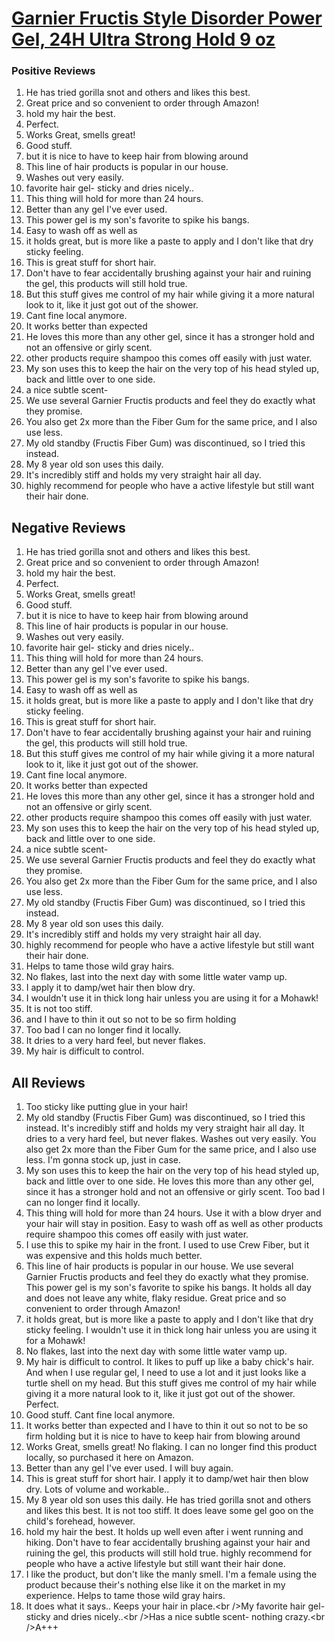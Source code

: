 # [Garnier Fructis Style Disorder Power Gel, 24H Ultra Strong Hold 9 oz](https://products.checkmycream.com/products/Garnier-Fructis-Style-Disorder-Power-Gel-24H-Ultra-Strong-Hold-9-oz.html)

### Positive Reviews

<ol>
      <li>He has tried gorilla snot and others and likes this best.</li>
      <li>Great price and so convenient to order through Amazon!</li>
      <li>hold my hair the best.</li>
      <li>Perfect.</li>
      <li>Works Great, smells great!  </li>
      <li>Good stuff.</li>
      <li>but it is nice to have to keep hair from blowing around</li>
      <li>This line of hair products is popular in our house.</li>
      <li>Washes out very easily.</li>
      <li>favorite hair gel- sticky and dries nicely..</li>
      <li>This thing will hold for more than 24 hours.</li>
      <li>Better than any gel I&#x27;ve ever used.</li>
      <li>This power gel is my son&#x27;s favorite to spike his bangs.</li>
      <li>Easy to wash off as well as</li>
      <li>it holds great, but is more like a paste to apply and I don&#x27;t like that dry sticky feeling.</li>
      <li>This is great stuff for short hair.</li>
      <li>Don&#x27;t have to fear accidentally brushing against your hair and ruining the gel, this products will still hold true.</li>
      <li>But this stuff gives me control of my hair while giving it a more natural look to it, like it just got out of the shower.</li>
      <li>Cant fine local anymore.</li>
      <li>It works better than expected</li>
      <li>He loves this more than any other gel, since it has a stronger hold and not an offensive or girly scent.  </li>
      <li>other products require shampoo this comes off easily with just water.</li>
      <li>My son uses this to keep the hair on the very top of his head styled up, back and little over to one side.  </li>
      <li>a nice subtle scent-</li>
      <li>We use several Garnier Fructis products and feel they do exactly what they promise.</li>
      <li>You also get 2x more than the Fiber Gum for the same price, and I also use less.</li>
      <li>My old standby (Fructis Fiber Gum) was discontinued, so I tried this instead.</li>
      <li>My 8 year old son uses this daily.</li>
      <li>It&#x27;s incredibly stiff and holds my very straight hair all day.</li>
      <li>highly recommend for people who have a active lifestyle but still want their hair done.</li>
</ol>


<h2>Negative Reviews</h2>
<ol>
<li> He has tried gorilla snot and others and likes this best.</li>
<li> Great price and so convenient to order through Amazon!</li>
<li> hold my hair the best.</li>
<li> Perfect.</li>
<li> Works Great, smells great!  </li>
<li> Good stuff.</li>
<li> but it is nice to have to keep hair from blowing around</li>
<li> This line of hair products is popular in our house.</li>
<li> Washes out very easily.</li>
<li> favorite hair gel- sticky and dries nicely..</li>
<li> This thing will hold for more than 24 hours.</li>
<li> Better than any gel I&#x27;ve ever used.</li>
<li> This power gel is my son&#x27;s favorite to spike his bangs.</li>
<li> Easy to wash off as well as</li>
<li> it holds great, but is more like a paste to apply and I don&#x27;t like that dry sticky feeling.</li>
<li> This is great stuff for short hair.</li>
<li> Don&#x27;t have to fear accidentally brushing against your hair and ruining the gel, this products will still hold true.</li>
<li> But this stuff gives me control of my hair while giving it a more natural look to it, like it just got out of the shower.</li>
<li> Cant fine local anymore.</li>
<li> It works better than expected</li>
<li> He loves this more than any other gel, since it has a stronger hold and not an offensive or girly scent.  </li>
<li> other products require shampoo this comes off easily with just water.</li>
<li> My son uses this to keep the hair on the very top of his head styled up, back and little over to one side.  </li>
<li> a nice subtle scent-</li>
<li> We use several Garnier Fructis products and feel they do exactly what they promise.</li>
<li> You also get 2x more than the Fiber Gum for the same price, and I also use less.</li>
<li> My old standby (Fructis Fiber Gum) was discontinued, so I tried this instead.</li>
<li> My 8 year old son uses this daily.</li>
<li> It&#x27;s incredibly stiff and holds my very straight hair all day.</li>
<li> highly recommend for people who have a active lifestyle but still want their hair done.</li>
<li> Helps to tame those wild gray hairs.</li>
<li> No flakes, last into the next day with some little water vamp up.</li>
<li> I apply it to damp/wet hair then blow dry.  </li>
<li> I wouldn&#x27;t use it in thick long hair unless you are using it for a Mohawk!</li>
<li> It is not too stiff.</li>
<li> and I have to thin it out so not to be so firm holding</li>
<li> Too bad I can no longer find it locally.</li>
<li> It dries to a very hard feel, but never flakes.</li>
<li> My hair is difficult to control.</li>
</ol>

<h2>All Reviews</h2>

<ol>
    <li> Too sticky like putting glue in your hair!</li>
    <li> My old standby (Fructis Fiber Gum) was discontinued, so I tried this instead. It&#x27;s incredibly stiff and holds my very straight hair all day. It dries to a very hard feel, but never flakes. Washes out very easily. You also get 2x more than the Fiber Gum for the same price, and I also use less. I&#x27;m gonna stock up, just in case.</li>
    <li> My son uses this to keep the hair on the very top of his head styled up, back and little over to one side.  He loves this more than any other gel, since it has a stronger hold and not an offensive or girly scent.  Too bad I can no longer find it locally.</li>
    <li> This thing will hold for more than 24 hours. Use it with a blow dryer and your hair will stay in position. Easy to wash off as well as other products require shampoo this comes off easily with just water.</li>
    <li> I use this to spike my hair in the front. I used to use Crew Fiber, but it was expensive and this holds much better.</li>
    <li> This line of hair products is popular in our house. We use several Garnier Fructis products and feel they do exactly what they promise. This power gel is my son&#x27;s favorite to spike his bangs. It holds all day and does not leave any white, flaky residue. Great price and so convenient to order through Amazon!</li>
    <li> it holds great, but is more like a paste to apply and I don&#x27;t like that dry sticky feeling. I wouldn&#x27;t use it in thick long hair unless you are using it for a Mohawk!</li>
    <li> No flakes, last into the next day with some little water vamp up.</li>
    <li> My hair is difficult to control. It likes to puff up like a baby chick&#x27;s hair. And when I use regular gel, I need to use a lot and it just looks like a turtle shell on my head. But this stuff gives me control of my hair while giving it a more natural look to it, like it just got out of the shower. Perfect.</li>
    <li> Good stuff. Cant fine local anymore.</li>
    <li> It works better than expected and I have to thin it out so not to be so firm holding but it is nice to have to keep hair from blowing around</li>
    <li> Works Great, smells great!  No flaking.  I can no longer find this product locally, so purchased it here on Amazon.</li>
    <li> Better than any gel I&#x27;ve ever used. I will buy again.</li>
    <li> This is great stuff for short hair. I apply it to damp/wet hair then blow dry.  Lots of volume and workable..</li>
    <li> My 8 year old son uses this daily. He has tried gorilla snot and others and likes this best. It is not too stiff. It does leave some gel goo on the child&#x27;s forehead, however.</li>
    <li> hold my hair the best. It holds up well even after i went running and hiking. Don&#x27;t have to fear accidentally brushing against your hair and ruining the gel, this products will still hold true. highly recommend for people who have a active lifestyle but still want their hair done.</li>
    <li> I like the product, but don&#x27;t like the manly smell.  I&#x27;m a female using the product because their&#x27;s nothing else like it on the market in my experience.  Helps to tame those wild gray hairs.</li>
    <li> It does what it says.. Keeps your hair in place.&lt;br /&gt;My favorite hair gel- sticky and dries nicely..&lt;br /&gt;Has a nice subtle scent- nothing crazy.&lt;br /&gt;A+++</li>
</ol>




